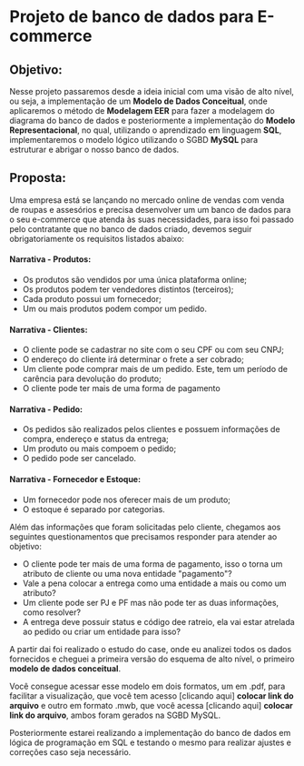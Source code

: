 # Projeto de banco de dados para E-commerce

## Objetivo:

Nesse projeto passaremos desde a ideia inicial com uma visão de alto nível, ou seja, a implementação de um **Modelo de Dados Conceitual**, onde aplicaremos o método de **Modelagem EER** para fazer a modelagem do diagrama do banco de dados e posteriormente a implementação do **Modelo Representacional**, no qual, utilizando o aprendizado em linguagem **SQL**, implementaremos o modelo lógico utilizando o SGBD **MySQL** para estruturar e abrigar o nosso banco de dados.

## Proposta:

Uma empresa está se lançando no mercado online de vendas com venda de roupas e assesórios e precisa desenvolver um um banco de dados para o seu e-commerce que atenda às suas necessidades, para isso foi passado pelo contratante que no banco de dados criado, devemos seguir obrigatoriamente os requisitos listados abaixo:

#### Narrativa - Produtos:

- Os produtos são vendidos por uma única plataforma online;
- Os produtos podem ter vendedores distintos (terceiros);
- Cada produto possui um fornecedor;
- Um ou mais produtos podem compor um pedido.

#### Narrativa - Clientes:

- O cliente pode se cadastrar no site com o seu CPF ou com seu CNPJ;
- O endereço do cliente irá determinar o frete a ser cobrado;
- Um cliente pode comprar mais de um pedido. Este, tem um período de carência para devolução do produto;
- O cliente pode ter mais de uma forma de pagamento

#### Narrativa - Pedido:

- Os pedidos são realizados pelos clientes e possuem informações de compra, endereço e status da entrega;
- Um produto ou mais compoem o pedido;
- O pedido pode ser cancelado.

#### Narrativa - Fornecedor e Estoque:

- Um fornecedor pode nos oferecer mais de um produto;
- O estoque é separado por categorias.


Além das informações que foram solicitadas pelo cliente, chegamos aos seguintes questionamentos que precisamos responder para atender ao objetivo:

 - O cliente pode ter mais de uma forma de pagamento, isso o torna um atributo de cliente ou uma nova entidade "pagamento"?
 - Vale a pena colocar a entrega como uma entidade a mais ou como um atributo?
 - Um cliente pode ser PJ e PF mas não pode ter as duas informações, como resolver?
 - A entrega deve possuir status e código dee ratreio, ela vai estar atrelada ao pedido ou criar um entidade para isso?


A partir dai foi realizado o estudo do case, onde eu analizei todos os dados fornecidos e cheguei a primeira versão do esquema de alto nível, o primeiro **modelo de dados conceitual**.

Você consegue acessar esse modelo em dois formatos, um em .pdf, para facilitar a visualização, que você tem acesso [clicando aqui] **colocar link do arquivo**  e outro em formato .mwb, que você acessa [clicando aqui] **colocar link do arquivo**, ambos foram gerados na SGBD MySQL.

Posteriormente estarei realizando a implementação do banco de dados em lógica de programação em SQL e testando o mesmo para realizar ajustes e correções caso seja necessário.
